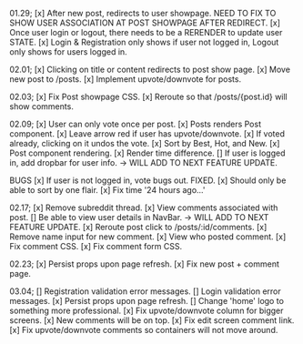 01.29;
[x] After new post, redirects to user showpage. NEED TO FIX TO SHOW USER ASSOCIATION AT POST SHOWPAGE AFTER REDIRECT.
[x] Once user login or logout, there needs to be a RERENDER to update user STATE.
[x] Login & Registration only shows if user not logged in, Logout only shows for users logged in.

02.01;
[x] Clicking on title or content redirects to post show page.
[x] Move new post to /posts.
[x] Implement upvote/downvote for posts.

02.03;
[x] Fix Post showpage CSS.
[x] Reroute so that /posts/{post.id} will show comments.

02.09;
[x] User can only vote once per post.
[x] Posts renders Post component.
[x] Leave arrow red if user has upvote/downvote.
[x] If voted already, clicking on it undos the vote.
[x] Sort by Best, Hot, and New.
[x] Post component rendering.
[x] Render time difference.
[] If user is logged in, add dropbar for user info. -> WILL ADD TO NEXT FEATURE UPDATE.

BUGS
[x] If user is not logged in, vote bugs out. FIXED.
[x] Should only be able to sort by one flair.
[x] Fix time '24 hours ago...'

02.17;
[x] Remove subreddit thread.
[x] View comments associated with post.
[] Be able to view user details in NavBar. -> WILL ADD TO NEXT FEATURE UPDATE.
[x] Reroute post click to /posts/:id/comments.
[x] Remove name input for new comment.
[x] View who posted comment.
[x] Fix comment CSS.
[x] Fix comment form CSS.

02.23;
[x] Persist props upon page refresh.
[x] Fix new post + comment page.

03.04;
[] Registration validation error messages.
[] Login validation error messages.
[x] Persist props upon page refresh.
[] Change 'home' logo to something more professional.
[x] Fix upvote/downvote column for bigger screens.
[x] New comments will be on top.
[x] Fix edit screen comment link.
[x] Fix upvote/downvote comments so containers will not move around.